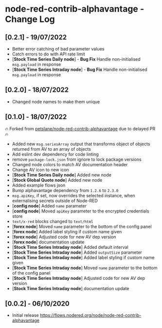 # node-red-contrib-alphavantage - Change Log

## [0.2.1] - 19/07/2022

- Better error catching of bad parameter values
- Catch errors to do with API rate limit
- [**Stock Time Series Daily node**] - **Bug Fix** Handle non-initialised `msg.payload` in response
- [**Stock Time Series Intraday node**] - **Bug Fix** Handle non-initialised `msg.payload` in response

## [0.2.0] - 18/07/2022

- Changed node names to make them unique

## [0.1.0] - 18/07/2022

:fire: Forked from [petslane/node-red-contrib-alphavantage](https://github.com/petslane/node-red-contrib-alphavantage) due to delayed PR :fire:

- Added new `msg.seriesArray` output that transforms object of objects returned from AV to an array of objects
- Add eslint dev dependency for code linting
- remove `package-lock.json` from ignore to lock package versions
- Changed node colors to match AV documentation header
- Change AV icon to new icon
- [**Stock Time Series Daily node**] Added new node
- [**Stock Global Quote node**] Added new node
- Added example flows json
- Bump alphavantage dependency from `1.2.6` to `2.3.0`
- `msg.apiKey`, if set, now overrides the selected instance, when externalising secrets outside of Node-RED
- [**config node**] Added `name` parameter
- [**config node**] Moved `apiKey` parameter to the encrypted credentials store
- `text/x-red` blocks changed to `text/html`
- [**forex node**] Moved `name` parameter to the bottom of the config panel
- [**forex node**] Added label styling if custom name given
- [**forex node**] Adjusted code for new AV dep version
- [**forex node**] documentation update
- [**Stock Time Series Intraday node**] Added default interval
- [**Stock Time Series Intraday node**] Added `outputSize` parameter
- [**Stock Time Series Intraday node**] Added label styling if custom name given
- [**Stock Time Series Intraday node**] Moved `name` parameter to the bottom of the config panel
- [**Stock Time Series Intraday node**] Adjusted code for new AV dep version
- [**Stock Time Series Intraday node**] documentation update

## [0.0.2] - 06/10/2020

- Initial release https://flows.nodered.org/node/node-red-contrib-alphavantage